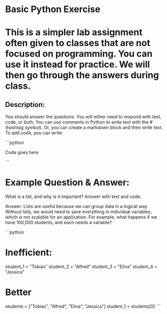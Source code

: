 # Basic Python Exercise
# This is a simpler lab assignment often given to classes that are not focused on programming. You can use it instead for practice. We will then go through the answers during class.

## Description:
You should answer the questions. You will either need to respond with text, code, or both. 
You can use comments in Python to write text with the # (hashtag symbol).
Or, you can create a markdown block and then write text.
To add code, you can write:

\```python 

Code goes here

\```

# Example Question & Answer:

What is a list, and why is it important? Answer with text and code.

Answer:
Lists are useful because we can group data in a logical way. Without lists, we would need to save everything in individual variables, which is not scalable for an application. For example, what happens if we have 100,000 students, and each needs a variable?

\```python
# Inefficient:
student_1 = "Tobias"
student_2 = "Alfred"
student_3 = "Elina"
student_4 = "Jessica"

# Better
students = ["Tobias", "Alfred", "Elina", "Jessica"]
student_1 = students[0]
\```
